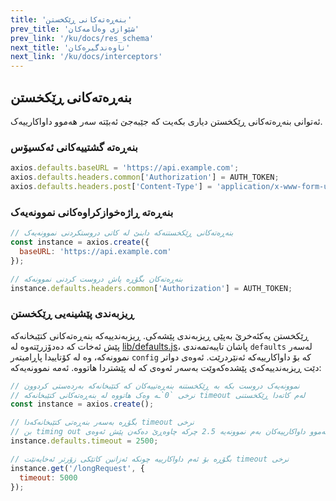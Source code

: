 ```yaml
---
title: 'بنەڕەتەکانی ڕێکخستن'
prev_title: 'شێوازی وەڵامەکان'
prev_link: '/ku/docs/res_schema'
next_title: 'ناوەندگیرەکان'
next_link: '/ku/docs/interceptors'
---
```


## بنەڕەتەکانی ڕێکخستن

ئەتوانی بنەڕەتەکانی ڕێکخستن دیاری بکەیت کە جێبەجێ ئەبێتە سەر هەموو داواکارییەک.

### بنەڕەتە گشتییەکانی ئەکسیۆس


```js
axios.defaults.baseURL = 'https://api.example.com';
axios.defaults.headers.common['Authorization'] = AUTH_TOKEN;
axios.defaults.headers.post['Content-Type'] = 'application/x-www-form-urlencoded';
```

### بنەڕەتە ڕاژەخوازکراوەکانی نموونەیەک

```js
// بنەڕەتەکانی ڕێکخستنەکە دابنێ لە کاتی دروستکردنی نموونەیەک
const instance = axios.create({
  baseURL: 'https://api.example.com'
});

// بنەڕەتەکان بگۆڕە پاش دروست کردنی نموونەکە
instance.defaults.headers.common['Authorization'] = AUTH_TOKEN;
```

### ڕیزبەندی پێشینەیی ڕێکخستن

ڕێکخستن یەکئەخرێ بەپێی ڕیزبەندی پێشەکی. ڕیزبەندییەکە بنەڕەتەکانی کتێبخانەکە پێش ئەخات کە دەدۆزرێتەوە لە [lib/defaults.js](https://github.com/axios/axios/blob/master/lib/defaults.js#L28)، پاشان تایبەتمەندی `defaults` لەسەر نموونەکە، وە لە کۆتاییدا پاڕامیتەر `config` کە بۆ داواکارییەکە ئەنێردرێت. ئەوەی دواتر دێت ڕیزبەندییەکەی پێشدەکەوێت بەسەر ئەوەی کە لە پێشتردا هاتووە. ئەمە نموونەیەکە:

```js
// نموونەیەک دروست بکە بە ڕێکخستنە بنەڕەتییەکان کە کتێبخانەکە بەردەستی کردوون
// نرخی `0`ـە وەک هاتووە لە بنەڕەتەکانی کتێبخانەکە timeout لەم کاتەدا ڕێکخستنی
const instance = axios.create();

// بگۆڕە بەسەر بنەڕەتی کتێبخانەکەدا timeout نرخی
// بن timing out ئێستا هەموو داواکارییەکان بەم نموونەیە 2.5 چرکە چاوەڕێ دەکەن پێش ئەوەی
instance.defaults.timeout = 2500;

// بگۆڕە بۆ ئەم داواکارییە چونکە ئەزانین کاتێکی زۆرتر ئەخایەنێت timeout نرخی
instance.get('/longRequest', {
  timeout: 5000
});
```

